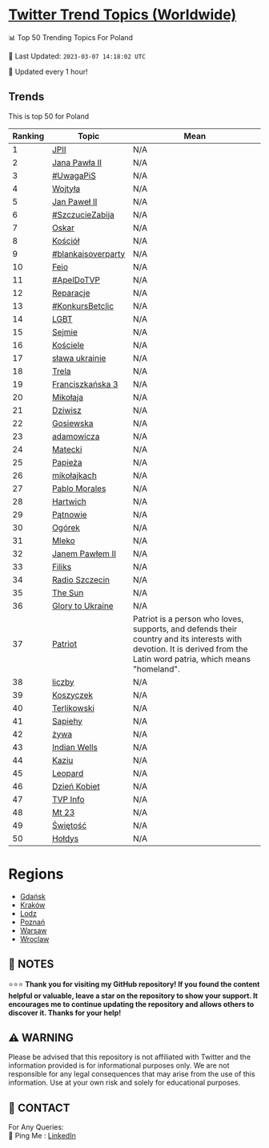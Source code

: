 [Twitter Trend Topics (Worldwide)](https://github.com/ErcinDedeoglu/Twitter-Trend-Topics)
==========


📊 Top 50 Trending Topics For Poland

📆 Last Updated: `2023-03-07 14:18:02 UTC`

🔧 Updated every 1 hour!


## Trends

This is top 50 for Poland

| Ranking | Topic | Mean |
| ------- | ------------ | ------------ |
| 1 | [JPII](http://twitter.com/search?q=JPII) | N/A |
| 2 | [Jana Pawła II](http://twitter.com/search?q=Jana+Paw%c5%82a+II) | N/A |
| 3 | [#UwagaPiS](http://twitter.com/search?q=%23UwagaPiS) | N/A |
| 4 | [Wojtyła](http://twitter.com/search?q=Wojty%c5%82a) | N/A |
| 5 | [Jan Paweł II](http://twitter.com/search?q=Jan+Pawe%c5%82+II) | N/A |
| 6 | [#SzczucieZabija](http://twitter.com/search?q=%23SzczucieZabija) | N/A |
| 7 | [Oskar](http://twitter.com/search?q=Oskar) | N/A |
| 8 | [Kościół](http://twitter.com/search?q=Ko%c5%9bci%c3%b3%c5%82) | N/A |
| 9 | [#blankaisoverparty](http://twitter.com/search?q=%23blankaisoverparty) | N/A |
| 10 | [Feio](http://twitter.com/search?q=Feio) | N/A |
| 11 | [#ApelDoTVP](http://twitter.com/search?q=%23ApelDoTVP) | N/A |
| 12 | [Reparacje](http://twitter.com/search?q=Reparacje) | N/A |
| 13 | [#KonkursBetclic](http://twitter.com/search?q=%23KonkursBetclic) | N/A |
| 14 | [LGBT](http://twitter.com/search?q=LGBT) | N/A |
| 15 | [Sejmie](http://twitter.com/search?q=Sejmie) | N/A |
| 16 | [Kościele](http://twitter.com/search?q=Ko%c5%9bciele) | N/A |
| 17 | [sława ukrainie](http://twitter.com/search?q=s%c5%82awa+ukrainie) | N/A |
| 18 | [Trela](http://twitter.com/search?q=Trela) | N/A |
| 19 | [Franciszkańska 3](http://twitter.com/search?q=Franciszka%c5%84ska+3) | N/A |
| 20 | [Mikołaja](http://twitter.com/search?q=Miko%c5%82aja) | N/A |
| 21 | [Dziwisz](http://twitter.com/search?q=Dziwisz) | N/A |
| 22 | [Gosiewska](http://twitter.com/search?q=Gosiewska) | N/A |
| 23 | [adamowicza](http://twitter.com/search?q=adamowicza) | N/A |
| 24 | [Matecki](http://twitter.com/search?q=Matecki) | N/A |
| 25 | [Papieża](http://twitter.com/search?q=Papie%c5%bca) | N/A |
| 26 | [mikołajkach](http://twitter.com/search?q=miko%c5%82ajkach) | N/A |
| 27 | [Pablo Morales](http://twitter.com/search?q=Pablo+Morales) | N/A |
| 28 | [Hartwich](http://twitter.com/search?q=Hartwich) | N/A |
| 29 | [Pątnowie](http://twitter.com/search?q=P%c4%85tnowie) | N/A |
| 30 | [Ogórek](http://twitter.com/search?q=Og%c3%b3rek) | N/A |
| 31 | [Mleko](http://twitter.com/search?q=Mleko) | N/A |
| 32 | [Janem Pawłem II](http://twitter.com/search?q=Janem+Paw%c5%82em+II) | N/A |
| 33 | [Filiks](http://twitter.com/search?q=Filiks) | N/A |
| 34 | [Radio Szczecin](http://twitter.com/search?q=Radio+Szczecin) | N/A |
| 35 | [The Sun](http://twitter.com/search?q=The+Sun) | N/A |
| 36 | [Glory to Ukraine](http://twitter.com/search?q=Glory+to+Ukraine) | N/A |
| 37 | [Patriot](http://twitter.com/search?q=Patriot) | Patriot is a person who loves, supports, and defends their country and its interests with devotion. It is derived from the Latin word patria, which means "homeland". |
| 38 | [liczby](http://twitter.com/search?q=liczby) | N/A |
| 39 | [Koszyczek](http://twitter.com/search?q=Koszyczek) | N/A |
| 40 | [Terlikowski](http://twitter.com/search?q=Terlikowski) | N/A |
| 41 | [Sapiehy](http://twitter.com/search?q=Sapiehy) | N/A |
| 42 | [żywa](http://twitter.com/search?q=%c5%bcywa) | N/A |
| 43 | [Indian Wells](http://twitter.com/search?q=Indian+Wells) | N/A |
| 44 | [Kaziu](http://twitter.com/search?q=Kaziu) | N/A |
| 45 | [Leopard](http://twitter.com/search?q=Leopard) | N/A |
| 46 | [Dzień Kobiet](http://twitter.com/search?q=Dzie%c5%84+Kobiet) | N/A |
| 47 | [TVP Info](http://twitter.com/search?q=TVP+Info) | N/A |
| 48 | [Mt 23](http://twitter.com/search?q=Mt+23) | N/A |
| 49 | [Świętość](http://twitter.com/search?q=%c5%9awi%c4%99to%c5%9b%c4%87) | N/A |
| 50 | [Hołdys](http://twitter.com/search?q=Ho%c5%82dys) | N/A |



# Regions

* [Gdańsk](</Poland/Gdańsk.md>)
* [Kraków](</Poland/Kraków.md>)
* [Lodz](</Poland/Lodz.md>)
* [Poznań](</Poland/Poznań.md>)
* [Warsaw](</Poland/Warsaw.md>)
* [Wroclaw](</Poland/Wroclaw.md>)



## 📝 NOTES

⭐⭐⭐ **Thank you for visiting my GitHub repository! If you found the content helpful or valuable, leave a star on the repository to show your support. It encourages me to continue updating the repository and allows others to discover it. Thanks for your help!**


## ⚠️ WARNING

Please be advised that this repository is not affiliated with Twitter and the information provided is for informational purposes only. We are not responsible for any legal consequences that may arise from the use of this information. Use at your own risk and solely for educational purposes.


## 📨 CONTACT

 For Any Queries:  
            🏓 Ping Me : [LinkedIn](https://www.linkedin.com/in/ercindedeoglu/)
